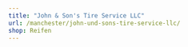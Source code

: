 ```yaml
---
title: "John & Son's Tire Service LLC"
url: /manchester/john-und-sons-tire-service-llc/
shop: Reifen
---
```

